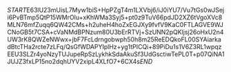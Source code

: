 $START$E63lU23mUisL7Myw1biS+HpPZgT4m1LXVbj6/iJ0iYU7/Vu7tGs0wJSeji6PvBTmp5QtP15WMrOIu+xKhWMa3Syj5+pt0z9TuV66pdJD2XZ6tVgoXVc8MLN76mfZuqq6QW42CMs+h2uheH4hoZxEGJXy9fvfV9KaC0FTLAGVE9WJCNoGB5t7CSA+cVaNMdBPNzum80U3bErRTVj+SzUNN2pQKljsj26oHxU2n4UW3rK8QWZeNWwx+jbF7FcLdrngobwph50h8m25ReEDQkoFL00SYAiarkadBtcTHa2rcte7zLFq/QsGfWDAPYIplHz+yg1tPICQi+89PiDu1s1V6Z3RL1wpqzEEU3SLZr4yoNzyTUJupeRpSzLykhkSdaAkuSf3UdGsctiwTePL0T+p07QiNA1JUJZ3fxLP15no2dqhUYV2xipL4XLfO7+6CX4s$END$